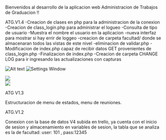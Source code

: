 Bienvenidos al desarrollo de la aplicacion web
Administracion de Trabajos de Graduacion !!



ATG.V1.4
-Creacion de clases en php para la administracion de la conexion
-Creacion de class_login.php para administrar el logueo
-Consulta de tipo de usuario
-Muestra el nombre el usuario en la aplicacion
-nueva interfaz para mostrar si hay errir de loggeo
-creacion de carpeta facultad/ donde se almacenaran todos las vistas de este nivel
-eliminacion de validar.php
-Modificacion de index.php capaz de recibir datos GET provenientes de class_login.php
-Finalizacion de index.php
-Creacion de carpeta CHANGE LOG para ir ingresando las actualizaciones con capturas

![Alt text](/CHANGE%2520LOG/loggeo.png?raw=true "Optional Title")
![Settings Window](https://raw.github.com/LeonelCabrera/AdministracionDeTrabajosDeGraduacion/master/screenshots/loggeo.png)

<img src="CHANGE%2520LOG/loggeo.PNG"/>

<br/>
<img src="CHANGE%2520LOG/nombreDeUser.png"/>



ATG V1.3

Estructuracion de menu de estados, menu de reuniones.

ATG.V1.2

Conexion con la base de datos V4 subida en trello, ya cuenta con el inicio de sesion y almacenamiento
en variables de sesion, la tabla que se analiza es la de facultad: user: 101 , pass:12345

